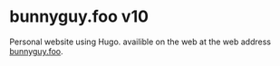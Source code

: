 # bunnyguy.foo v10
Personal website using Hugo. availible on the web at the web address [bunnyguy.foo](https://bunnyguy.foo).
